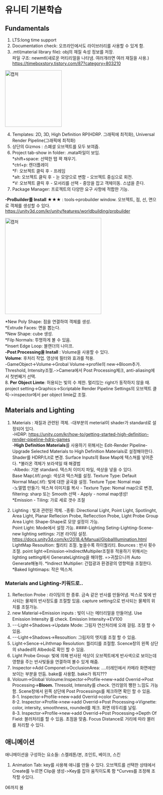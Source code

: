 # 유니티 기본학습


## Fundamentals
 1. LTS:long time support	   
 2. Documentation check: 오프라인에서도 라이브러리를 사용할 수 있게 함.   
 3. .mtl(material library file): obj의 재질 속성 정보를 저장.    
파일 구조:  newmtl(새로운 머티리얼을 나타냄. 여러개라면 여러 재질을 사용.) https://timeboxstory.tistory.com/87?category=803210

<img width="186" alt="캡처" src="https://user-images.githubusercontent.com/48555909/125397034-58671300-e3e8-11eb-8bd5-2f01bc6b3e8f.PNG">

 4. Templates: 2D, 3D, High Definition RP(HDRP. 그래픽에 최적화), Universal Render Pipeline(그래픽에 최적화)   
 5. 상단의 Gizmos : 스폐셜 오브젝트를 모두 보여줌.   
 6. Project tab-show in folder: .mata파일이 보임.   
*shift+space: 선택한 탭 꽉 채우기.   
*ctrl+p: 렌더플레이   
*F: 오브젝트 클릭 후 - 프레임   
*alt: 오브젝트 클릭 후 - 눈 모양으로 변함 - 오브젝트 중심으로 회전.   
*V: 오브젝트 클릭 후 - 모서리를 선택 - 중앙을 잡고 객체이동. 스냅을 준다.   
 7. Package Manager: 프로젝트의 다양한 요구 사항에 적합한 기능.

 **-ProBuilder를 Install** ★★★ : tools->probuilder window. 오브젝트, 점, 선, 면으로 객체를 생성할 수 있다. https://unity3d.com/kr/unity/features/worldbuilding/probuilder 

<img width="316" alt="캡처" src="https://user-images.githubusercontent.com/48555909/125590978-96e1214c-cc34-40a9-9982-286bd755a6f3.PNG">

*New Poly Shape: 점을 연결하여 객체를 생성.   
*Extrude Faces: 면을 뽑는다.   
*New Shape: cube 생성.   
*Filp Normals: 투명하게 볼 수 있음.   
*Insert Edge Loop: 블랜더의 나이프.      
**-Post Processing을 Install** : Volume을 사용할 수 있다.   
**Volume**: 후처리 작업. 영상에 필터와 효과를 적용.    
-GameObject->Volume->Grobal Volume->profile의 new->Bloom추가. Threshold, Intensity조절.->Camera에서  Post Processing체크, anti-aliasing에서 첫번째거 선택.   
 8. **Per Object Limte**: 허용되는 빛의 수 제한. 멀리있는 right가 동작하지 않을 때. project setting->Graphics->Scriptable Render Pipeline Settings의 오브젝트 클릭->inspector에서 per object limie값 조절.   

## Materials and Lighting   
 1. Materials : 재질과 관련된 객체. 
-대부분의 meterial이 shader가 standard로 설정되어 있다.   
-HDRP: https://unity.com/kr/how-to/getting-started-high-definition-render-pipeline-hdrp-games   
-**High Definition Materials**를 사용하기 위해서는 Edit-Render Pipeline-Upgrade Selected Materials to High Definition Materials로 설정해야한다. Shader를 HDRP/Lit로 변경. Surface Inputs의 Base Map에 텍스쳐를 넣어준다.   *불러온 객체가 보라색일 때 해결법   
-Albedo: 기본 standard. 텍스처 이미지 파일, 색상을 넣을 수 있다.   
 Base Map(.tif/.png): 색상과 텍스쳐를 설정. Texture Type: Defauit   
 Normal Map(.tif): 빛에 대한 굴곡을 설정. Texture Type: Nomal map   
-노멀맵 만들기: 텍스쳐 이미지를 복사 - Texture Type: Nomal map으로 변경, filtering: sharp 또는 Smooth 선택 - Apply - nomal map생성!      
*Emission - Tiling: 가로 세로 갯수 조절

 2. Lighting : 빛과 관련된 객체.
-종류: Directional Light, Point Light, Spotlinght, Area Light, Planar Reflecion Probe, Reflecction Probe, Light Probe Group   
 Area Light: Shape-Shape로 모양 설정이 가능.   
 Point Light: Mode에서 설정 가능. 
####-Lighting Seting-Lighting-Scene-new lighting settings: 기본 라이팅 설정. https://docs.unity3d.com/kr/2018.4/Manual/GlobalIllumination.html   
 LightMap Resoultion: 퀄리티 조절. 높을수록 하이퀄리티.
 Bounces : 반사 횟수 조절.
 point light->Emission->IndirectMultipiler조절후 적용하기 위해서는 lighting setting에서 GenerateLighting을 해야함. =>귀찮으니까 Auto Generate해놓자.
*Indirect Multiplier: 간접광과 환경광의 영향력을 조절한다.   
*Baked lightimaps: 작은 텍스쳐.   
   
### Materials and Lighting-키워드로..   
1. Reflection Probe : 라이팅의 한 종류. 금속 같은 반사를 만들어냄. 박스로 빛에 반사되는 물체의 반사정도를 조절할 있음. capture setting으로 반사되는 물체의 위치를 조절가능.   
2. new Material->Emission inputs : 빛이 나는 메터리얼을 만들어냄. Use Emission Intensity 를 check. Emission Intensity->EV100 
3. ---Light->Shadows->Update Mode: 그림자 연산처리에 오래 걸림. 조절 할 수있음.
4. ---Light->Shadows->Resoultion: 그림자의 엣지를 조절 할 수 있음.
5. Light->Sence->Lihthmap Resolution: 퀄리티를 조절함. Scence창의 왼쪽 상단의 shaded의 Albedo로 확인 할 수 있음.
6. Light Probe Group: 빛에 의해 반사된 색상이 오브젝트에게 반사색으로 보이는데 영향을 주는 반사빛들을 연결하여 볼수 있게 해줌.
7. Inspector->Add Componet->OcclusionArea: ....터레인에서 카메라 화면에만 보이는 부분을 만듬. bake를 사용함. bake가 뭐지???   
8. Voloum->Global Voloume:Inspector->Profile->new->add Overrid->Post Processing->**Bloom.** Thresold, Intensity를 check. 언리얼의 쨍한 느낌도 가능함. Scene창에서 왼쪽 상단에 Post Processings를 체크하면 확인 할 수 있음.   
8-1. Inspector->Profile->new->add Overrid->color Curves:   
8-2. Inspector->Profile->new->add Overrid->Post Processing->Vignette: color, intersity, smoothness, rounded를 체크. 화면 테두리를 날림.   
8-3. Inspector->Profile->new->add Overrid->Post Processing->Depth Of Field: 블러처리를 할 수 있음. 초점을 맞춤. Focus Distance로 거리에 따라 블러를 처리할 수 있다.   

## 애니메이션
애니메이션을 구성하는 요소들: 스켈레톤/본, 조인트, 베이크, 스킨

1. Animation Tab: key를 사용해 애니를 만들 수 있다.
오브젝트를 선택한 상태에서 Create를 누르면 Clip을 생성->Key를 잡아 움직이도록 함
*Curves를 조정해 조작할 수있다.
 
06까지 봄











